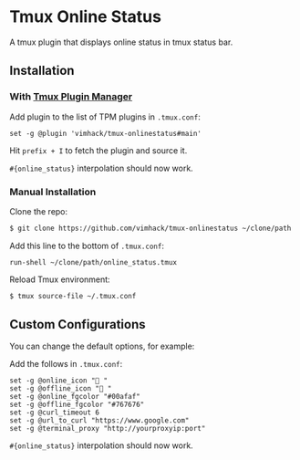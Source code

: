 # Tmux Online Status

A tmux plugin that displays online status in tmux status bar.

## Installation

### With [Tmux Plugin Manager](https://github.com/tmux-plugins/tpm)

Add plugin to the list of TPM plugins in `.tmux.conf`:

```tmux
set -g @plugin 'vimhack/tmux-onlinestatus#main'
```

Hit `prefix + I` to fetch the plugin and source it.

`#{online_status}` interpolation should now work.

### Manual Installation

Clone the repo:

```sh
$ git clone https://github.com/vimhack/tmux-onlinestatus ~/clone/path
```

Add this line to the bottom of `.tmux.conf`:

```tmux
run-shell ~/clone/path/online_status.tmux
```

Reload Tmux environment:

```sh
$ tmux source-file ~/.tmux.conf
```

## Custom Configurations

You can change the default options, for example:

Add the follows in `.tmux.conf`:

```tmux
set -g @online_icon " "
set -g @offline_icon " "
set -g @online_fgcolor "#00afaf"
set -g @offline_fgcolor "#767676"
set -g @curl_timeout 6
set -g @url_to_curl "https://www.google.com"
set -g @terminal_proxy "http://yourproxyip:port"
```

`#{online_status}` interpolation should now work.
